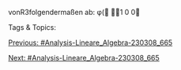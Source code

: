 vonR3folgendermaßen ab:
φ(
1
0
0

   Tags & Topics:
   

[Previous: #Analysis-Lineare_Algebra-230308_665](Analysis-Lineare_Algebra-230308_665.md)

[Next: #Analysis-Lineare_Algebra-230308_665](Analysis-Lineare_Algebra-230308_665.md)